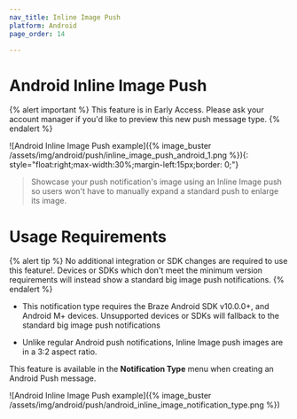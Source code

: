 ```yaml
---
nav_title: Inline Image Push
platform: Android
page_order: 14

---
```


# Android Inline Image Push

{% alert important %}
This feature is in Early Access. Please ask your account manager if you'd like to preview this new push message type.
{% endalert %}

![Android Inline Image Push example]({% image_buster /assets/img/android/push/inline_image_push_android_1.png %}){: style="float:right;max-width:30%;margin-left:15px;border: 0;"}

> Showcase your push notification's image using an Inline Image push so users won't have to manually expand a standard push to enlarge its image.

# Usage Requirements

{% alert tip %}
No additional integration or SDK changes are required to use this feature!. Devices or SDKs which don't meet the minimum version requirements will instead show a standard big image push notifications.
{% endalert %}

- This notification type requires the Braze Android SDK v10.0.0+, and Android M+ devices. Unsupported devices or SDKs will fallback to the standard big image push notifications

- Unlike regular Android push notifications, Inline Image push images are in a 3:2 aspect ratio.


This feature is available in the **Notification Type** menu when creating an Android Push message.

![Android Inline Image Push example]({% image_buster /assets/img/android/push/android_inline_image_notification_type.png %})
